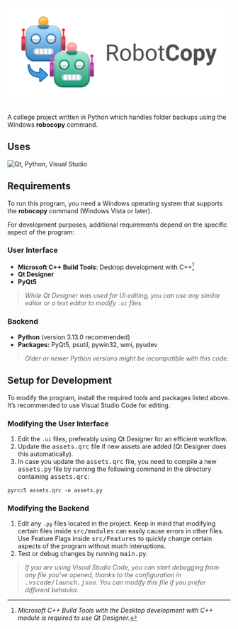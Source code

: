 <h1>
  <p align="center">
      <img src="src/Interface/Identity/banner.png" alt="RobotCopy Logo" width="512"/>
  </p>
</h1>
  
A college project written in Python which handles folder backups using the Windows **robocopy** command.

## Uses
<p align="left">
  <img src="https://skillicons.dev/icons?i=qt,py,visualstudio" alt="Qt, Python, Visual Studio">
</p>

## Requirements

To run this program, you need a Windows operating system that supports the **robocopy** command (Windows Vista or later).

For development purposes, additional requirements depend on the specific aspect of the program:

### User Interface
- **Microsoft C++ Build Tools**: Desktop development with C++[^1]
- **Qt Designer**
- **PyQt5**

[^1]: *Microsoft C++ Build Tools with the Desktop development with C++ module is required to use Qt Designer.*

> *While Qt Designer was used for UI editing, you can use any similar editor or a text editor to modify `.ui` files.*

### Backend
- **Python** (version 3.13.0 recommended)
- **Packages:** PyQt5, psutil, pywin32, wmi, pyudev

> *Older or newer Python versions might be incompatible with this code.*

## Setup for Development

To modify the program, install the required tools and packages listed above. It’s recommended to use Visual Studio Code for editing.

### Modifying the User Interface
1. Edit the `.ui` files, preferably using Qt Designer for an efficient workflow.
2. Update the <kbd>assets.qrc</kbd> file if new assets are added (Qt Designer does this automatically).
3. In case you update the <kbd>assets.qrc</kbd> file, you need to compile a new <kbd>assets.py</kbd> file by running the following command in the directory containing <kbd>assets.qrc</kbd>:

```
pyrcc5 assets.qrc -o assets.py
```

### Modifying the Backend
1. Edit any `.py` files located in the project. Keep in mind that modifying certain files inside <kbd>src/modules</kbd> can easily cause errors in other files. Use Feature Flags inside <kbd>src/Features</kbd> to quickly change certain aspects of the program without much interuptions.
2. Test or debug changes by running <kbd>main.py</kbd>.

> *If you are using Visual Studio Code, you can start debugging from any file you've opened, thanks to the configuration in <kbd>.vscode/launch.json</kbd>. You can modify this file if you prefer different behavior.*
